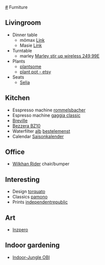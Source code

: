 [#](#) Furniture

## Livingroom
  - Dinner table
    - mömax [Link](https://www.vidarholen.net/contents/blog/?p=904)
    - Masie [Link](https://www.themasie.com/de/)
  - Turntable
    - marley [Marley stir up wireless 249,99E](https://www.thehouseofmarley.de/stir-it-up-wireless-1.html)
  - Plants
    - [plantsome](https://www.plantsome.de/)
    - [plant pot - etsy](https://www.etsy.com/listing/933513376/indoor-plant-pot-willow)
  - Seats
    - [Selia](https://kavehome.com/de/de/p/selia-stuhl-mit-antikem-nussbaumfinish)

## Kitchen
  - Esspresso machine [rommelsbacher](https://www.rommelsbacher.de/de/kaffee-espresso-center-eks-3010.html)
  - Espresso machine [gaggia classic](https://www.gaggia.de/manual-machines/new-classic/)
  - [Breville](https://www.breville.com/us/en/products/espresso/bes920.html)
  - [Bezzera BZ10](https://www.coffeecircle.com/de/p/bezzera-bz10-mit-eureka-mci)
  - Waterfilter [alb](https://alb-filter.com/collections/trinkwasserfilter/products/alb-filter-untertisch-komplett-set) [bestelemenst](https://bestelements.de/de)
  - Calendar [Saisonkalender](https://www.gemuese-der-saison.de/produktseite/wandkalender-obst-und-gem%C3%BCse-der-saison)

## Office
  - [Wilkhan Rider](https://shop.wilkhahn.com/Rider-Stehhilfe/205) chair/bumper

## Interesting
  - Design [torquato](https://www.torquato.de/)
  - Classics [pamono](https://www.pamono.de/)
  - Prints [independentrepublic](https://www.independentrepublic.it/collections/prints/products/sacred-profane-iii-4-prints-pack)

## Art
  - [Inzpero](https://inzpero.de/)

## Indoor gardening

  - [Indoor-Jungle
    OBI](https://www.obi.de/magazin/indoor-jungle)
